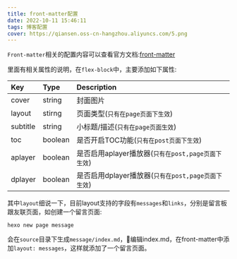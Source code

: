 ```yaml
---
title: front-matter配置
date: 2022-10-11 15:46:11
tags: 博客配置
cover: https://qiansen.oss-cn-hangzhou.aliyuncs.com/5.png
---
```


`Front-matter`相关的配置内容可以查看官方文档:[front-matter](https://hexo.io/zh-cn/docs/front-matter)

里面有相关属性的说明，在`flex-block`中，主要添加如下属性:

| Key      | Type    | Description                                        |
| :------- | :------ | :------------------------------------------------- |
| cover    | string  | 封面图片                                           |
| layout   | stirng  | 页面类型(`只有在page页面下生效`)                   |
| subtitle | string  | 小标题/描述(`只有在page页面生效`)                  |
| toc      | boolean | 是否开启TOC功能(`只有在post页面下生效`)            |
| aplayer  | boolean | 是否启用aplayer播放器(`只有在post,page页面下生效`) |
| dplayer  | boolean | 是否启用dplayer播放器(`只有在post,page页面下生效`) |

其中`layout`细说一下，目前layout支持的字段有`messages`和`links`，分别是留言板跟友联页面，如创建一个留言页面:

```
hexo new page message
```

会在`source`目录下生成`message/index.md`，编辑index.md，在front-matter中添加`layout: messages`，这样就添加了一个留言页面。